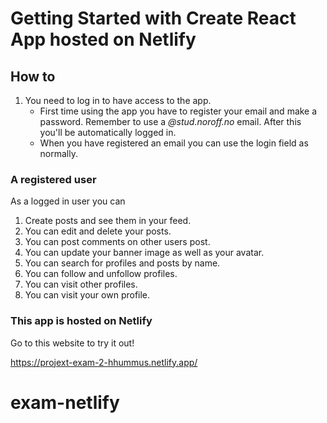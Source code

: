 # Getting Started with Create React App hosted on Netlify

## How to

1. You need to log in to have access to the app. 
      + First time using the app you have to register your email and make a password. Remember to use a *@stud.noroff.no* email. After this you'll be automatically logged in. 
      + When you have registered an email you can use the login field as normally. 

### A registered user 

As a logged in user you can

1. Create posts and see them in your feed. 
2. You can edit and delete your posts. 
3. You can post comments on other users post. 
4. You can update your banner image as well as your avatar. 
5. You can search for profiles and posts by name. 
6. You can follow and unfollow profiles. 
7. You can visit other profiles.
8. You can visit your own profile.

### This app is hosted on Netlify

Go to this website to try it out! 

https://projext-exam-2-hhummus.netlify.app/


# exam-netlify

